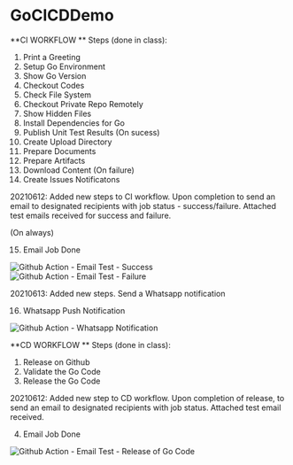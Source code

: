 # GoCICDDemo

**CI WORKFLOW **
Steps (done in class):
1. Print a Greeting
2. Setup Go Environment
3. Show Go Version
4. Checkout Codes
5. Check File System
6. Checkout Private Repo Remotely
7. Show Hidden Files
8. Install Dependencies for Go
9. Publish Unit Test Results
(On sucess)
10. Create Upload Directory
11. Prepare Documents
12. Prepare Artifacts
13. Download Content
(On failure)
14. Create Issues Notificatons

20210612: Added new steps to CI workflow. Upon completion to send an email to designated recipients with job status - success/failure. Attached test emails received for success and failure.

(On always)

15. Email Job Done

![Github Action - Email Test - Success](https://user-images.githubusercontent.com/29045088/121771328-4b64c300-cba1-11eb-9684-cf74aec93a48.JPG)
![Github Action - Email Test - Failure](https://user-images.githubusercontent.com/29045088/121771326-499aff80-cba1-11eb-9194-0b61783a2bf7.JPG)

20210613: Added new steps. Send a Whatsapp notification

16. Whatsapp Push Notification

![Github Action - Whatsapp Notification](https://user-images.githubusercontent.com/29045088/121795548-781de680-cc44-11eb-8b0e-53743357a65e.JPG)



**CD WORKFLOW **
Steps (done in class):
1. Release on Github
2. Validate the Go Code
3. Release the Go Code

20210612: Added new step to CD workflow. Upon completion of release, to send an email to designated recipients with job status. Attached test email received.

4. Email Job Done

![Github Action - Email Test - Release of Go Code](https://user-images.githubusercontent.com/29045088/121771806-47867000-cba4-11eb-8efa-4183cde4b580.JPG)




